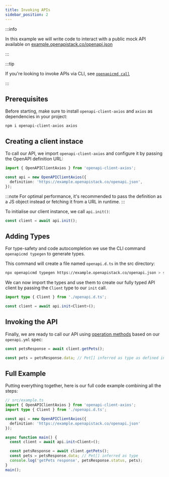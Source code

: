 ```yaml
---
title: Invoking APIs
sidebar_position: 2
---
```


:::info

In this example we will write code to interact with a public mock API available on [example.openapistack.co/openapi.json](https://example.openapistack.co/openapi.json)

:::

:::tip

If you're looking to invoke APIs via CLI, see [`openapicmd call`](/docs/openapicmd/call/)

:::

## Prerequisites

Before starting, make sure to install `openapi-client-axios` and `axios` as dependencies in your project:

```
npm i openapi-client-axios axios
```

## Creating a client instace

To call our API, we import `openapi-client-axios` and configure it by passing the OpenAPI definition URL:

```ts
import { OpenAPIClientAxios } from 'openapi-client-axios';

const api = new OpenAPIClientAxios({
  definition: 'https://example.openapistack.co/openapi.json',
});
```

:::note
For optimal performance, it's recommended to pass the definition as a JS object instead or fetching it from a URL in runtime.
:::

To initialise our client instance, we call `api.init()`:

```ts
const client = await api.init();
```

## Adding Types

For type-safety and code autocompletion we use the CLI command `openapicmd typegen` to generate types.

This command will create a file named `openapi.d.ts` in the src directory:

```sh
npx openapicmd typegen https://example.openapistack.co/openapi.json > src/openapi.d.ts
```

We can now import the types and use them to create our fully typed API client by passing the `Client` type to our `init` call.

```ts
import type { Client } from './openapi.d.ts';

const client = await api.init<Client>();
```

## Invoking the API

Finally, we are ready to call our API using [operation methods](/docs/openapi-client-axios/usage/#operation-methods) based on our `openapi.yml` spec:

```ts
const petsResponse = await client.getPets();

const pets = petsResponse.data; // Pet[] inferred as type as defined in the API
```

## Full Example

Putting everything together, here is our full code example combining all the steps:

```ts
// src/example.ts
import { OpenAPIClientAxios } from 'openapi-client-axios';
import type { Client } from './openapi.d.ts';

const api = new OpenAPIClientAxios({
  definition: 'https://example.openapistack.co/openapi.json'
});

async function main() {
  const client = await api.init<Client>();

  const petsResponse = await client.getPets();
  const pets = petsResponse.data; // Pet[] inferred as type
  console.log('getPets response', petsResponse.status, pets);
}
main();
```
